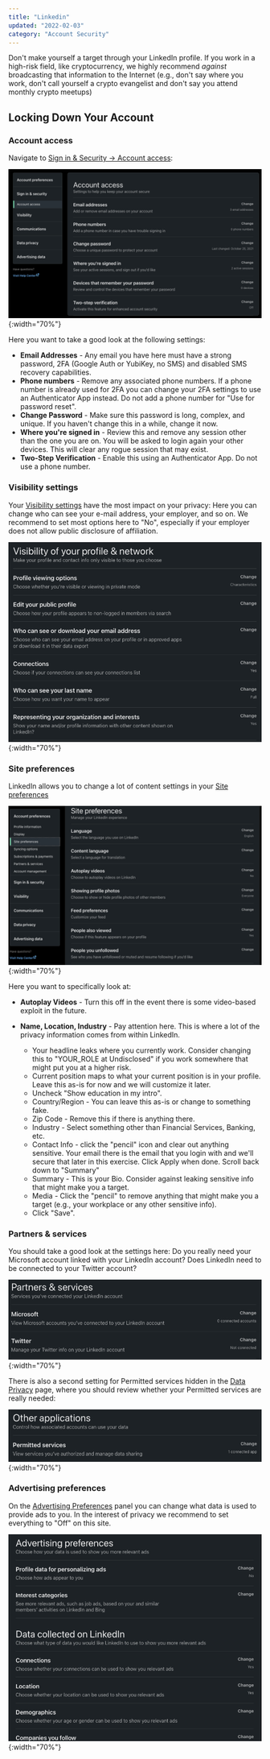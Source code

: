```yaml
---
title: "Linkedin"
updated: "2022-02-03"
category: "Account Security"
---
```


Don't make yourself a target through your LinkedIn profile. If you work in a high-risk field, like cryptocurrency, we highly recommend *against* broadcasting that information to the Internet (e.g., don't say where you work, don't call yourself a crypto evangelist and don't say you attend monthly crypto meetups)

## Locking Down Your Account

### Account access

Navigate to [Sign in & Security -> Account access](https://www.linkedin.com/psettings/sign-in-and-security):

![](/assets/images/linkedin-account-access.png){:width="70%"}

Here you want to take a good look at the following settings:

-   **Email Addresses** - Any email you have here must have a strong password, 2FA (Google Auth or YubiKey, no SMS) and disabled SMS recovery capabilities.  
-   **Phone numbers** - Remove any associated phone numbers. If a phone number is already used for 2FA you can change your 2FA settings to use an Authenticator App instead. Do not add a phone number for "Use for password reset".
-   **Change Password** - Make sure this password is long, complex, and unique. If you haven't change this in a while, change it now.
-   **Where you're signed in** - Review this and remove any session other than the one you are on. You will be asked to login again your other devices. This will clear any rogue session that may exist.
-   **Two-Step Verification** - Enable this using an Authenticator App. Do not use a phone number.


### Visibility settings

Your [Visibility settings](https://www.linkedin.com/psettings/data-visibility) have the most impact on your privacy: Here you can change who can see your e-mail address, your employer, and so on. We recommend to set most options here to "No", especially if your employer does not allow public disclosure of affiliation.

![](/assets/images/linkedin-visibility.png){:width="70%"}

### Site preferences

LinkedIn allows you to change a lot of content settings in your [Site preferences](https://www.linkedin.com/psettings/account-preferences)

![](/assets/images/linkedin-site-preferences.png){:width="70%"}

Here you want to specifically look at:
-   **Autoplay Videos** - Turn this off in the event there is some video-based exploit in the future.
-   **Name, Location, Industry** - Pay attention here. This is where a lot of the privacy information comes from within LinkedIn.

    -   Your headline leaks where you currently work. Consider changing this to "YOUR_ROLE at Undisclosed" if you work somewhere that might put you at a higher risk.
    -   Current position maps to what your current position is in your profile. Leave this as-is for now and we will customize it later.
    -   Uncheck "Show education in my intro".
    -   Country/Region - You can leave this as-is or change to something fake.
    -   Zip Code - Remove this if there is anything there.
    -   Industry - Select something other than Financial Services, Banking, etc.
    -   Contact Info - click the "pencil" icon and clear out anything sensitive. Your email there is the email that you login with and we'll secure that later in this exercise. Click Apply when done. Scroll back down to "Summary"
    -   Summary - This is your Bio. Consider against leaking sensitive info that might make you a target.
    -   Media - Click the "pencil" to remove anything that might make you a target (e.g., your workplace or any other sensitive info).
    -   Click "Save".


### Partners & services

You should take a good look at the settings here: Do you really need your Microsoft account linked with your LinkedIn account? Does LinkedIn need to be connected to your Twitter account?

![](/assets/images/linkedin-partners.png){:width="70%"}

There is also a second setting for Permitted services hidden in the [Data Privacy](https://www.linkedin.com/psettings/data-privacy) page, where you should review whether your Permitted services are really needed:

![](/assets/images/linkedin-permitted-services.png){:width="70%"}

### Advertising preferences

On the [Advertising Preferences](https://www.linkedin.com/psettings/advertising-data) panel you can change what data is used to provide ads to you. In the interest of privacy we recommend to set everything to "Off" on this site.

![](/assets/images/linkedin-ads.png){:width="70%"}
